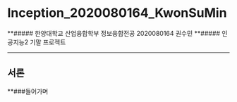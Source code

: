 # Inception_2020080164_KwonSuMin
**##### 한양대학교 산업융합학부 정보융합전공 2020080164 권수민
**##### 인공지능2 기말 프로젝트
***
## 서론
**###들어가며
